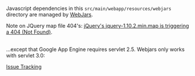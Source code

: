 Javascript dependencies in this `src/main/webapp/resources/webjars` directory are managed by 
<a href="http://www.webjars.org/">WebJars</a>.

Note on JQuery map file 404's: <a href="http://stackoverflow.com/questions/18365315/jquerys-jquery-1-10-2-min-map-is-triggering-a-404-not-found">jQuery's jquery-1.10.2.min.map is triggering a 404 (Not Found)</a>.

<br/>
...except that Google App Engine requires servlet 2.5.  Webjars only works with servlet 3.0:

<a href="https://code.google.com/p/googleappengine/issues/detail?id=3091">Issue Tracking</a>

